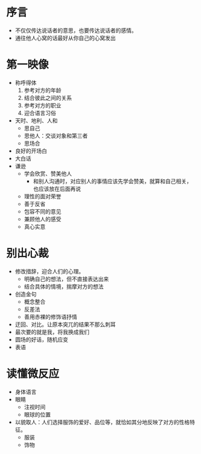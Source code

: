 # 序言

- 不仅仅传达说话者的意思，也要传达说话者的感情。
- 通往他人心窝的话最好从你自己的心窝发出

# 第一映像

- 称呼得体
  1. 参考对方的年龄
  2. 结合彼此之间的关系
  3. 参考对方的职业
  4. 迎合语言习俗
- 天时、地利、人和
  - 思自己
  - 思他人：交谈对象和第三者
  - 思场合
- 良好的开场白
- 大白话
- 谦逊
  - 学会欣赏、赞美他人
    - 和别人沟通时，对应别人的事情应该先学会赞美，就算和自己相关，也应该放在后面再说
  - 理性的面对荣誉
  - 善于反省
  - 包容不同的意见
  - 兼顾他人的感受
  - 真心实意

# 别出心裁

- 修改措辞，迎合人们的心理。
  - 明确自己的想法，但不直接表达出来
  - 结合具体的情境，揣摩对方的想法
- 创造金句
  - 概念整合
  - 反差法
  - 善用赤裸的修饰语抒情
- 迂回、对比。让原本突兀的结果不那么刺耳
- 最次要的就是我，将我换成我们
- 圆场的好话，随机应变
- 表语

# 读懂微反应

- 身体语言
- 眼睛
  - 注视时间
  - 眼球的位置
- 以貌取人：人们选择服饰的爱好、品位等，就恰如其分地反映了对方的性格特征。
  - 服装
  - 饰物
